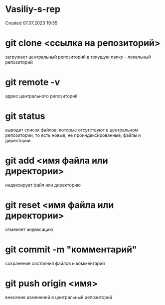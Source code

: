 # Vasiliy-s-rep
Created 07.07.2023 19:35

# git clone <ссылка на репозиторий> 
  загружает центральный репозиторий в текущую папку - локальный репозиторий

# git remote -v
  адрес центрального репозиторий

# git status 
  выводит список файлов, которые отсутствуют в центральном репозитории, то есть новые, не проиндексированные, файлы и директории

# git add <имя файла или директории>
  индексирует файл или директорию

# git reset <имя файла или директории>
  отменяет индексацию

# git commit -m "комментарий"
  сохранение состояния файлов и комментарий 

# git push origin <имя>
  внесение изменений в центральный репозиторий
